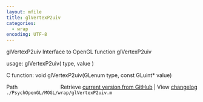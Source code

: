 ```yaml
---
layout: mfile
title: glVertexP2uiv
categories:
  - wrap
encoding: UTF-8
---
```


glVertexP2uiv  Interface to OpenGL function glVertexP2uiv

usage:  glVertexP2uiv( type, value )

C function:  void glVertexP2uiv(GLenum type, const GLuint\* value)


<div class="code_header" style="text-align:right;">
  <span style="float:left;">Path&nbsp;&nbsp;</span> <span class="counter">Retrieve <a href=
  "https://raw.github.com/Psychtoolbox-3/Psychtoolbox-3/beta/./PsychOpenGL/MOGL/wrap/glVertexP2uiv.m">current version from GitHub</a> | View <a href=
  "https://github.com/Psychtoolbox-3/Psychtoolbox-3/commits/beta/./PsychOpenGL/MOGL/wrap/glVertexP2uiv.m">changelog</a></span>
</div>
<div class="code">
  <code>./PsychOpenGL/MOGL/wrap/glVertexP2uiv.m</code>
</div>
